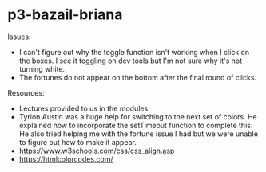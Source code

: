 # p3-bazail-briana

Issues:
- I can't figure out why the toggle function isn't working when I click on the boxes. I see it toggling on dev tools but I'm not sure why it's not turning white. 
- The fortunes do not appear on the bottom after the final round of clicks. 

Resources:
- Lectures provided to us in the modules.
- Tyrion Austin was a huge help for switching to the next set of colors. He explained how to incorporate the setTimeout function to complete this. He also tried helping me with the fortune issue I had but we were unable to figure out how to make it appear. 
- https://www.w3schools.com/css/css_align.asp
- https://htmlcolorcodes.com/
